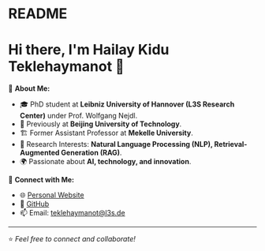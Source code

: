 # README
# Hi there, I'm Hailay Kidu Teklehaymanot 👋

🚀 **About Me:**
- 🎓 PhD student at **Leibniz University of Hannover (L3S Research Center)** under Prof. Wolfgang Nejdl.
- 🏫 Previously at **Beijing University of Technology**.
- 🏗️ Former Assistant Professor at **Mekelle University**.
- 🔬 Research Interests: **Natural Language Processing (NLP), Retrieval-Augmented Generation (RAG)**.
- 🌍 Passionate about **AI, technology, and innovation**.

🔗 **Connect with Me:**
- 🌐 [Personal Website](#)  
- 🏢 [GitHub](https://github.com/hailaykidu)  
- 📫 Email: teklehaymanot@l3s.de  

---
⭐️ _Feel free to connect and collaborate!_
